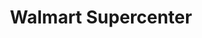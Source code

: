 ---
title: "Walmart Supercenter"
url: /corpus-christi/walmart-supercenter-south-staples-street/
shop: supermarket
---